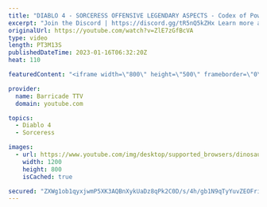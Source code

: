 ```yaml
---
title: "DIABLO 4 - SORCERESS OFFENSIVE LEGENDARY ASPECTS - Codex of Power, Diablo IV"
excerpt: "Join the Discord | https://discord.gg/tR5nQ5kZHx Learn more about the specific Offensive Legendary Aspects you can apply to ..."
originalUrl: https://youtube.com/watch?v=ZlE7zGfBcVA
type: video
length: PT3M13S
publishedDateTime: 2023-01-16T06:32:20Z
heat: 110

featuredContent: "<iframe width=\"800\" height=\"500\" frameborder=\"0\" src=\"https://www.youtube.com/embed/ZlE7zGfBcVA\" allow=\"accelerometer; autoplay; encrypted-media; gyroscope; picture-in-picture\" allowfullscreen></iframe>"

provider:
  name: Barricade TTV
  domain: youtube.com

topics:
  - Diablo 4
  - Sorceress

images:
  - url: https://www.youtube.com/img/desktop/supported_browsers/dinosaur.png
    width: 1200
    height: 800
    isCached: true

secured: "ZXWg1ob1qyxjwmP5XK3AQBnXykUaDz8qPk2C0D/s/4h/gb1N9qTyYuvZEOFriTRdkn/RsdQvZIh2XRSDyMe3eWCpvZhcArZfnmbuwi8O4ZcHSbm2uCErPe0KEUIl9E8GGl6su+TY2tKuSgmAf5W/i4jblBR6RZQ5iJx+t7sV5QSq588HzwABGItUX/NdQsf633OB+CNkGxgTMZ373YG0gdQHrab4Cv303xlMEBzwCqwyoiljQu6m2P9QxGyEga6c4tmQywQU8bV2EtB3V2jUDkubRQsySsXsyL2aJuDLpmteQshPKYCJJ9IQp976/xwM5Cg6cHMkoL1kih/oIQjyeyMnKW/wx71kCZpwB5qba19n6pZ/unwkZ97ZgE79c6thuRWJEBf3nZR0IqKHPnihN6Gz/42nfG4eBuwzgG/3wCM=;U80JfgkNSbgjr8jVoa0OEA=="
---
```


